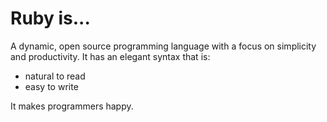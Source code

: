 # Ruby is...

A dynamic, open source programming language with a focus on simplicity and productivity. It has an elegant syntax that is:

* natural to read
* easy to write

It makes programmers happy.
